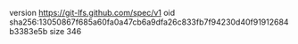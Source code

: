 version https://git-lfs.github.com/spec/v1
oid sha256:13050867f685a60fa0a47cb6a9dfa26c833fb7f94230d40f91912684b3383e5b
size 346
